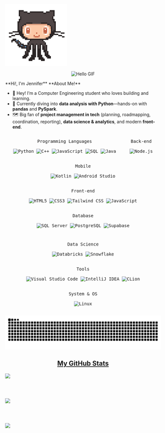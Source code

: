 ![Hi!](cosito.gif)
<p align="center">
  <img src="https://raw.githubusercontent.com/Jennmml/Jennmml/main/assets/hello.gif" alt="Hello GIF" width="480">
</p>
**Hi!, I'm Jennifer**
**About Me!**

- 👋 Hey! I’m a Computer Engineering student who loves building and learning.
- 🐍 Currently diving into **data analysis with Python**—hands-on with **pandas** and **PySpark**.
- 🗺️ Big fan of **project management in tech** (planning, roadmapping, coordination, reporting),
  **data science & analytics**, and modern **front-end**.

<!-- Fila 1 -->
<p align="center" style="text-align:center; margin:0 auto; max-width:100%;">
  <kbd style="display:inline-block; margin:6px 8px; border-radius:8px; padding:10px 12px;">
    <kbd>Programming Languages</kbd>
    <br><br>
    <img width="30px" src="https://cdn.jsdelivr.net/gh/devicons/devicon/icons/python/python-plain.svg" title="Python" />
    <img width="30px" src="https://cdn.jsdelivr.net/gh/devicons/devicon/icons/cplusplus/cplusplus-plain.svg" title="C++" />
    <img width="30px" src="https://cdn.jsdelivr.net/gh/devicons/devicon/icons/javascript/javascript-plain.svg" title="JavaScript" />
    <img width="30px" src="https://cdn.simpleicons.org/postgresql" title="SQL" />
    <img width="30px" src="https://cdn.jsdelivr.net/gh/devicons/devicon/icons/java/java-plain.svg" title="Java" />
  </kbd>

  <kbd style="display:inline-block; margin:6px 8px; border-radius:8px; padding:10px 12px;">
    <kbd>Back-end</kbd>
    <br><br>
    <img width="30px" src="https://cdn.jsdelivr.net/gh/devicons/devicon/icons/nodejs/nodejs-plain.svg" title="Node.js" />
  </kbd>

  <kbd style="display:inline-block; margin:6px 8px; border-radius:8px; padding:10px 12px;">
    <kbd>Mobile</kbd>
    <br><br>
    <img width="30px" src="https://cdn.jsdelivr.net/gh/devicons/devicon/icons/kotlin/kotlin-original.svg" title="Kotlin" />
    <img width="30px" src="https://cdn.jsdelivr.net/gh/devicons/devicon/icons/androidstudio/androidstudio-original.svg" title="Android Studio" />
  </kbd>

  <kbd style="display:inline-block; margin:6px 8px; border-radius:8px; padding:10px 12px;">
    <kbd>Front-end</kbd>
    <br><br>
    <img width="30px" src="https://cdn.jsdelivr.net/gh/devicons/devicon/icons/html5/html5-original.svg" title="HTML5" />
    <img width="30px" src="https://cdn.jsdelivr.net/gh/devicons/devicon/icons/css3/css3-plain.svg" title="CSS3" />
    <img width="30px" src="https://cdn.simpleicons.org/tailwindcss" title="Tailwind CSS" />
    <img width="30px" src="https://cdn.jsdelivr.net/gh/devicons/devicon/icons/javascript/javascript-plain.svg" title="JavaScript" />
  </kbd>

  <kbd style="display:inline-block; margin:6px 8px; border-radius:8px; padding:10px 12px;">
    <kbd>Database</kbd>
    <br><br>
    <img width="30px" src="https://cdn.jsdelivr.net/gh/devicons/devicon/icons/microsoftsqlserver/microsoftsqlserver-plain.svg" title="SQL Server" />
    <img width="30px" src="https://cdn.jsdelivr.net/gh/devicons/devicon/icons/postgresql/postgresql-plain.svg" title="PostgreSQL" />
    <img width="30px" src="https://cdn.jsdelivr.net/gh/devicons/devicon/icons/supabase/supabase-plain.svg" title="Supabase" />
  </kbd>
</p>

<!-- Fila 2 -->
<p align="center" style="text-align:center; margin:12px auto 0; max-width:100%;">
  <kbd style="display:inline-block; margin:6px 8px; border-radius:8px; padding:10px 12px;">
    <kbd>Data Science</kbd>
    <br><br>
    <img width="30px" src="https://cdn.simpleicons.org/databricks" title="Databricks" />
    <img width="30px" src="https://cdn.simpleicons.org/snowflake" title="Snowflake" />
  </kbd>

  <kbd style="display:inline-block; margin:6px 8px; border-radius:8px; padding:10px 12px;">
    <kbd>Tools</kbd>
    <br><br>
    <img width="30px" src="https://cdn.jsdelivr.net/gh/devicons/devicon/icons/vscode/vscode-original.svg" title="Visual Studio Code" />
    <img width="30px" src="https://cdn.jsdelivr.net/gh/devicons/devicon/icons/intellij/intellij-original.svg" title="IntelliJ IDEA" />
    <img width="30px" src="https://cdn.jsdelivr.net/gh/devicons/devicon/icons/clion/clion-original.svg" title="CLion" />
  </kbd>

  <kbd style="display:inline-block; margin:6px 8px; border-radius:8px; padding:10px 12px;">
    <kbd>System & OS</kbd>
    <br><br>
    <img width="30px" src="https://cdn.jsdelivr.net/gh/devicons/devicon/icons/linux/linux-original.svg" title="Linux" />
  </kbd>
</p>


![snake gif](https://raw.githubusercontent.com/Jennmml/Jennmml/output/github-contribution-grid-snake.svg)

<h2 align="center"><u>My GitHub Stats</u></h2>
<p align="center">

<!-- Lenguajes -->
<img align="center" 
     src="https://github-readme-stats.vercel.app/api/top-langs/?username=Jennmml&layout=compact&theme=github_dark&langs_count=10" />

<br><br>

<!-- Stats generales -->
<img align="center" 
     src="https://github-readme-stats.vercel.app/api?username=Jennmml&count_private=true&show_icons=true&line_height=24&theme=github_dark" />

<br><br>

<!-- Racha de commits -->
<img align="center" 
     src="https://streak-stats.demolab.com?user=Jennmml&theme=holi-theme" />

</p>
